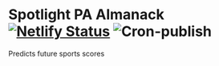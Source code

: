 # Spotlight PA Almanack [![Netlify Status](https://api.netlify.com/api/v1/badges/70bdbb1c-63cf-4141-b786-9eb6ba438914/deploy-status)](https://app.netlify.com/sites/spotlightpa-almanack/deploys) ![Cron-publish](https://github.com/spotlightpa/almanack/workflows/Cron%20publish/badge.svg)
Predicts future sports scores

<!-- Noop to trigger cron job? -->

